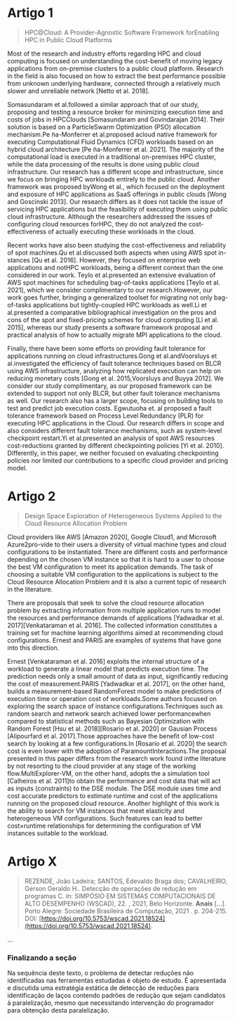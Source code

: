 
# Artigo 1

> HPC@Cloud: A Provider-Agnostic Software Framework forEnabling HPC in Public Cloud Platforms

Most of the research and industry efforts regarding HPC and cloud computing is focused on understanding the cost-benefit of moving legacy applications from on-premise clusters to a public cloud platform. Research in the field is also focused on how to extract the best performance possible from unknown underlying hardware, connected through a relatively much slower and unreliable network [Netto et al. 2018].

Somasundaram et al.followed a similar approach that of our study, proposing and testing a resource broker for minimizing execution time and costs of jobs in HPCClouds [Somasundaram and Govindarajan 2014]. Their solution is based on a ParticleSwarm Optimization (PSO) allocation mechanism.Pe ̃na-Monferrer et al.proposed acloud native framework for executing Computational Fluid Dynamics (CFD) workloads based on an hybrid cloud architecture [Pe ̃na-Monferrer et al. 2021]. The majority of the computational load is executed in a traditional on-premises HPC cluster, while the data processing of the results is done using public cloud infrastructure. Our research has a different scope and infrastructure, since we focus on bringing HPC workloads entirely to the public cloud. Another framework was proposed byWong et al., which focused on the deployment and exposure of HPC applications as SaaS offerings in public clouds [Wong and Goscinski 2013]. Our research differs as it does not tackle the issue of servicing HPC applications but the feasibility of executing them using public cloud infrastructure. Although the researchers addressed the issues of configuring cloud resources forHPC, they do not analyzed the cost-effectiveness of actually executing these workloads in the cloud.

Recent works have also been studying the cost-effectiveness and reliability of spot machines.Qu et al.discussed both aspects when using AWS spot in-stances [Qu et al. 2016]. However, they focused on enterprise web applications and notHPC workloads, being a different context than the one considered in our work. Teylo et al.presented an extensive evaluation of AWS spot machines for scheduling bag-of-tasks applications [Teylo et al. 2021], which we consider complimentary to our research.However, our work goes further, bringing a generalized toolset for migrating not only bag-of-tasks applications but tightly-coupled HPC workloads as well.Li et al.presented a comparative bibliographical investigation on the pros and cons of the spot and fixed-pricing schemes for cloud computing [Li et al. 2015], whereas our study presents a software framework proposal and practical analysis of how to actually migrate MPI applications to the cloud.

Finally, there have been some efforts on providing fault tolerance for applications running on cloud infrastructures.Gong et al.andVoorsluys et al.investigated the efficiency of fault tolerance techniques based on BLCR using AWS infrastructure, analyzing how replicated execution can help on reducing monetary costs [Gong et al. 2015,Voorsluys and Buyya 2012]. We consider our study complimentary, as our proposed framework can be extended to support not only BLCR, but other fault tolerance mechanisms as well. Our research also has a larger scope, focusing on building tools to test and predict job execution costs. Egwutuoha et. al proposed a fault tolerance framework based on Process Level Redundancy (PLR) for executing HPC applications in the Cloud. Our research differs in scope and also considers different fault tolerance mechanisms, such as system-level checkpoint restart.Yi et al.presented an analysis of spot AWS resources cost-reductions granted by different checkpointing policies [Yi et al. 2010]. Differently, in this paper, we neither focused on evaluating checkpointing policies nor limited our contributions to a specific cloud provider and pricing model.

# Artigo 2

>Design Space Exploration of Heterogeneous Systems Applied to the Cloud Resource Allocation Problem

Cloud providers like AWS [Amazon 2020], Google Cloud1, and Microsoft Azure2pro-vide to their users a diversity of virtual machine types and cloud configurations to be instantiated. There are different costs and performance depending on the chosen VM instance so that it is hard to a user to choose the best VM configuration to meet its application demands. The task of choosing a suitable VM configuration to the applications is subject to the Cloud Resource Allocation Problem and it is also a current topic of research in the literature.

There are proposals that seek to solve the cloud resource allocation problem by extracting information from multiple application runs to model the resources and performance demands of applications [Yadwadkar et al. 2017][Venkataraman et al. 2016]. The collected information constitutes a training set for machine learning algorithms aimed at recommending cloud configurations. Ernest and PARIS are examples of systems that have gone into this direction.

Ernest [Venkataraman et al. 2016] exploits the internal structure of a workload to generate a linear model that predicts execution time. The prediction needs only a small amount of data as input, significantly reducing the cost of measurement.PARIS [Yadwadkar et al. 2017], on the other hand, builds a measurement-based RandomForest model to make predictions of execution time or operation cost of workloads.Some authors focused on exploring the search space of instance configurations.Techniques such as random search and network search achieved lower performancewhen compared to statistical methods such as Bayesian Optimization with Random Forest [Hsu et al. 2018][Rosario et al. 2020] or Gausian Process [Alipourfard et al. 2017].Those approaches have the benefit of low-cost search by looking at a few configurations.In [Rosario et al. 2020] the search cost is even lower with the adoption of ParamountInteractions.The proposal presented in this paper differs from the research work found inthe literature by not resorting to the cloud provider at any stage of the working flow.MultiExplorer-VM, on the other hand, adopts the a simulation tool [Calheiros et al. 2011]to obtain the performance and cost data that will act as inputs (constraints) to the DSE module. The DSE module uses time and cost accurate predictors to estimate runtime and cost of the applications running on the proposed cloud resource. Another highlight of this work is the ability to search for VM instances that meet elasticity and heterogeneous VM configurations. Such features can lead to better cost×runtime relationships for determining the configuration of VM instances suitable to the workload.
# Artigo X
>REZENDE, João Ladeira; SANTOS, Edevaldo Braga dos; CAVALHEIRO, Gerson Geraldo H.. Detecção de operações de redução em programas C. _In_: SIMPÓSIO EM SISTEMAS COMPUTACIONAIS DE ALTO DESEMPENHO (WSCAD), 22. , 2021, Belo Horizonte. **Anais** [...]. Porto Alegre: Sociedade Brasileira de Computação, 2021 . p. 204-215. DOI: [https://doi.org/10.5753/wscad.2021.18524](https://doi.org/10.5753/wscad.2021.18524).

...
### Finalizando a seção
Na sequência deste texto, o problema de detectar reduções não identificadas nas ferramentas estudadas é objeto de estudo. É apresentada e discutida uma estratégia estática de detecção de reduções para identificação de laços contendo padrões de redução que sejam candidatos à paralelização, mesmo que necessitando intervenção do programador para obtenção desta paralelização.

